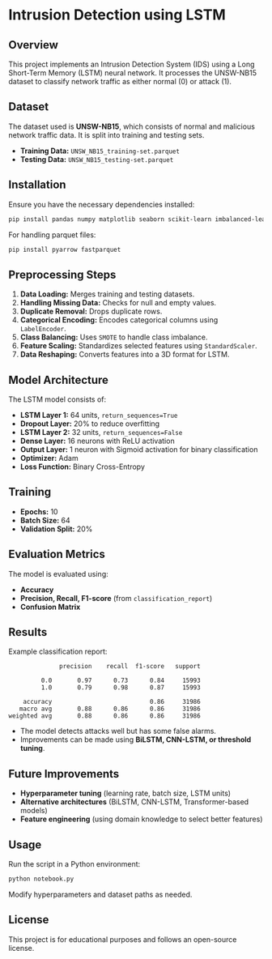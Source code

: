 # Intrusion Detection using LSTM

## Overview
This project implements an Intrusion Detection System (IDS) using a Long Short-Term Memory (LSTM) neural network. It processes the UNSW-NB15 dataset to classify network traffic as either normal (0) or attack (1).

## Dataset
The dataset used is **UNSW-NB15**, which consists of normal and malicious network traffic data. It is split into training and testing sets.

- **Training Data:** `UNSW_NB15_training-set.parquet`
- **Testing Data:** `UNSW_NB15_testing-set.parquet`

## Installation
Ensure you have the necessary dependencies installed:
```bash
pip install pandas numpy matplotlib seaborn scikit-learn imbalanced-learn tensorflow
```
For handling parquet files:
```bash
pip install pyarrow fastparquet
```

## Preprocessing Steps
1. **Data Loading:** Merges training and testing datasets.
2. **Handling Missing Data:** Checks for null and empty values.
3. **Duplicate Removal:** Drops duplicate rows.
4. **Categorical Encoding:** Encodes categorical columns using `LabelEncoder`.
5. **Class Balancing:** Uses `SMOTE` to handle class imbalance.
6. **Feature Scaling:** Standardizes selected features using `StandardScaler`.
7. **Data Reshaping:** Converts features into a 3D format for LSTM.

## Model Architecture
The LSTM model consists of:
- **LSTM Layer 1:** 64 units, `return_sequences=True`
- **Dropout Layer:** 20% to reduce overfitting
- **LSTM Layer 2:** 32 units, `return_sequences=False`
- **Dense Layer:** 16 neurons with ReLU activation
- **Output Layer:** 1 neuron with Sigmoid activation for binary classification
- **Optimizer:** Adam
- **Loss Function:** Binary Cross-Entropy

## Training
- **Epochs:** 10
- **Batch Size:** 64
- **Validation Split:** 20%

## Evaluation Metrics
The model is evaluated using:
- **Accuracy**
- **Precision, Recall, F1-score** (from `classification_report`)
- **Confusion Matrix**

## Results
Example classification report:
```
              precision    recall  f1-score   support

         0.0       0.97      0.73      0.84     15993
         1.0       0.79      0.98      0.87     15993

    accuracy                           0.86     31986
   macro avg       0.88      0.86      0.86     31986
weighted avg       0.88      0.86      0.86     31986
```
- The model detects attacks well but has some false alarms.
- Improvements can be made using **BiLSTM, CNN-LSTM, or threshold tuning**.

## Future Improvements
- **Hyperparameter tuning** (learning rate, batch size, LSTM units)
- **Alternative architectures** (BiLSTM, CNN-LSTM, Transformer-based models)
- **Feature engineering** (using domain knowledge to select better features)

## Usage
Run the script in a Python environment:
```bash
python notebook.py
```
Modify hyperparameters and dataset paths as needed.

## License
This project is for educational purposes and follows an open-source license.


